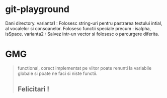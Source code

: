 # git-playground
Dani directory.
varianta1 :
 Folosesc string-uri pentru pastrarea textului intial, al vocalelor si consoanelor. Folosesc functii speciale precum : isalpha, isSpace.
varianta2 :
 Salvez intr-un vector si folosesc o parcurgere diferita.

# GMG
> functional, corect implementat
> pe viitor poate renunti la variabile globale si poate ne faci si niste functii.
> ## Felicitari !
